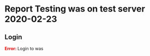 # Report Testing was on test server 2020-02-23

## Login

<span style="color:red"><b> Error: </b></span> Login to was 